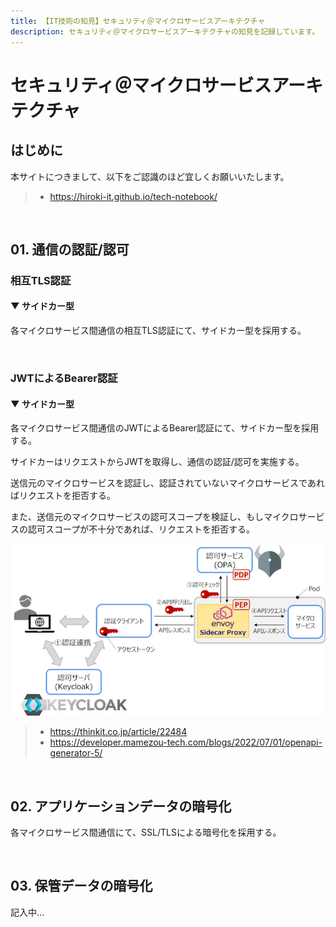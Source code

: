 ```yaml
---
title: 【IT技術の知見】セキュリティ＠マイクロサービスアーキテクチャ
description: セキュリティ＠マイクロサービスアーキテクチャの知見を記録しています。
---
```


# セキュリティ＠マイクロサービスアーキテクチャ

## はじめに

本サイトにつきまして、以下をご認識のほど宜しくお願いいたします。

> - https://hiroki-it.github.io/tech-notebook/

<br>

## 01. 通信の認証/認可

### 相互TLS認証

#### ▼ サイドカー型

各マイクロサービス間通信の相互TLS認証にて、サイドカー型を採用する。

<br>

### JWTによるBearer認証

#### ▼ サイドカー型

各マイクロサービス間通信のJWTによるBearer認証にて、サイドカー型を採用する。

サイドカーはリクエストからJWTを取得し、通信の認証/認可を実施する。

送信元のマイクロサービスを認証し、認証されていないマイクロサービスであればリクエストを拒否する。

また、送信元のマイクロサービスの認可スコープを検証し、もしマイクロサービスの認可スコープが不十分であれば、リクエストを拒否する。

![micro-authentication_type_jwt_service-mesh](https://raw.githubusercontent.com/hiroki-it/tech-notebook-images/master/images/micro-authentication_type_jwt_service-mesh.png)

> - https://thinkit.co.jp/article/22484
> - https://developer.mamezou-tech.com/blogs/2022/07/01/openapi-generator-5/

<br>

## 02. アプリケーションデータの暗号化

各マイクロサービス間通信にて、SSL/TLSによる暗号化を採用する。

<br>

## 03. 保管データの暗号化

記入中...

<br>
